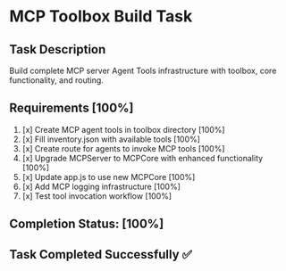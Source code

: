 # MCP Toolbox Build Task

## Task Description

Build complete MCP server Agent Tools infrastructure with toolbox, core functionality, and routing.

## Requirements [100%]

1. [x] Create MCP agent tools in toolbox directory [100%]
2. [x] Fill inventory.json with available tools [100%]
3. [x] Create route for agents to invoke MCP tools [100%]
4. [x] Upgrade MCPServer to MCPCore with enhanced functionality [100%]
5. [x] Update app.js to use new MCPCore [100%]
6. [x] Add MCP logging infrastructure [100%]
7. [x] Test tool invocation workflow [100%]

## Completion Status: [100%]

## Task Completed Successfully ✅
